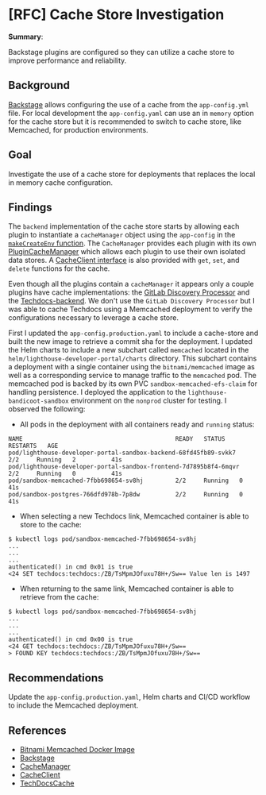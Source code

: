 # [RFC] Cache Store Investigation

**Summary**:

Backstage plugins are configured so they can utilize a cache store to improve performance and reliability.

## Background

[Backstage](https://backstage.io/docs/overview/architecture-overview#cache) allows configuring the use of a cache from the `app-config.yml` file. For local development the `app-config.yaml` can use an in `memory` option for the cache store but it is recommended to switch to cache store, like Memcached, for production environments.
## Goal

Investigate the use of a cache store for deployments that replaces the local in memory cache configuration.

## Findings

The `backend` implementation of the cache store starts by allowing each plugin to instantiate a `cacheManager` object using the `app-config` in the [`makeCreateEnv` function](https://github.com/backstage/backstage/blob/master/packages/backend/src/index.ts#L73). The `CacheManager` provides each plugin with its own [PluginCacheManager](https://github.com/backstage/backstage/blob/master/packages/backend-common/src/cache/types.ts#L57) which allows each plugin to use their own isolated data stores. A [CacheClient interface](https://github.com/backstage/backstage/blob/master/packages/backend-common/src/cache/CacheClient.ts#L44) is also provided with `get`, `set`, and `delete` functions for the cache.

Even though all the plugins contain a `cacheManager` it appears only a couple plugins have cache implementations: the [GitLab Discovery Processor](https://github.com/backstage/backstage/blob/master/plugins/catalog-backend/src/ingestion/processors/GitLabDiscoveryProcessor.ts#L45) and the [Techdocs-backend](https://github.com/backstage/backstage/blob/master/plugins/techdocs-backend/src/cache/TechDocsCache.ts#L23). We don't use the `GitLab Discovery Processor` but I was able to cache Techdocs using a Memcached deployment to verify the configurations necessary to leverage a cache store.

First I updated the `app-config.production.yaml` to include a cache-store and built the new image to retrieve a commit sha for the deployment. I updated the Helm charts to include a new subchart called `memcached` located in the `helm/lighthouse-developer-portal/charts` directory. This subchart contains a deployment with a single container using the `bitnami/memcached` image as well as a corresponding service to manage traffic to the `memcached` pod. The memcached pod is backed by its own PVC `sandbox-memcached-efs-claim` for handling persistence. I deployed the application to the `lighthouse-bandicoot-sandbox` environment on the `nonprod` cluster for testing. I observed the following:

- All pods in the deployment with all containers ready and `running` status:
```
NAME                                           READY   STATUS    RESTARTS   AGE
pod/lighthouse-developer-portal-sandbox-backend-68fd45fb89-svkk7    2/2     Running   2          41s
pod/lighthouse-developer-portal-sandbox-frontend-7d7895b8f4-6mqvr   2/2     Running   0          41s
pod/sandbox-memcached-7fbb698654-sv8hj         2/2     Running   0          41s
pod/sandbox-postgres-766dfd978b-7p8dw          2/2     Running   0          41s
```
- When selecting a new Techdocs link, Memcached container is able to store to the cache:
```
$ kubectl logs pod/sandbox-memcached-7fbb698654-sv8hj
...
...
...
authenticated() in cmd 0x01 is true
<24 SET techdocs:techdocs:/ZB/TsMpmJOfuxu78H+/Sw== Value len is 1497
```
- When returning to the same link, Memcached container is able to retrieve from the cache:
```
$ kubectl logs pod/sandbox-memcached-7fbb698654-sv8hj
...
...
...
authenticated() in cmd 0x00 is true
<24 GET techdocs:techdocs:/ZB/TsMpmJOfuxu78H+/Sw==
> FOUND KEY techdocs:techdocs:/ZB/TsMpmJOfuxu78H+/Sw==
```

## Recommendations
Update the `app-config.production.yaml`, Helm charts and CI/CD workflow to include the Memcached deployment.

## References

- [Bitnami Memcached Docker Image](https://github.com/bitnami/bitnami-docker-memcached)
- [Backstage](https://backstage.io/)
- [CacheManager](https://github.com/backstage/backstage/blob/master/packages/backend-common/src/cache/CacheManager.ts)
- [CacheClient](https://github.com/backstage/backstage/blob/master/packages/backend-common/src/cache/CacheClient.ts)
- [TechDocsCache](https://github.com/backstage/backstage/blob/master/plugins/techdocs-backend/src/cache/TechDocsCache.ts)
